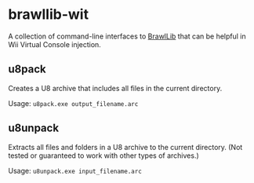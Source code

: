 # brawllib-wit

A collection of command-line interfaces to [BrawlLib](https://github.com/soopercool101/BrawlCrate) that can be helpful in Wii Virtual Console injection.

## u8pack

Creates a U8 archive that includes all files in the current directory.

Usage: `u8pack.exe output_filename.arc`

## u8unpack

Extracts all files and folders in a U8 archive to the current directory. (Not tested or guaranteed to work with other types of archives.)

Usage: `u8unpack.exe input_filename.arc`
